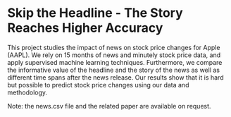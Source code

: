 # Skip the Headline - The Story Reaches Higher Accuracy

This project studies the impact of news on stock price changes for Apple (AAPL). We rely on 15 months of news and minutely stock price data, and apply supervised machine learning techniques. Furthermore, we compare the informative value of the headline and the story of the news as well as different time spans after the news release. Our results show that it is hard but possible to predict stock price changes using our data and methodology.

Note: the news.csv file and the related paper are available on request.
